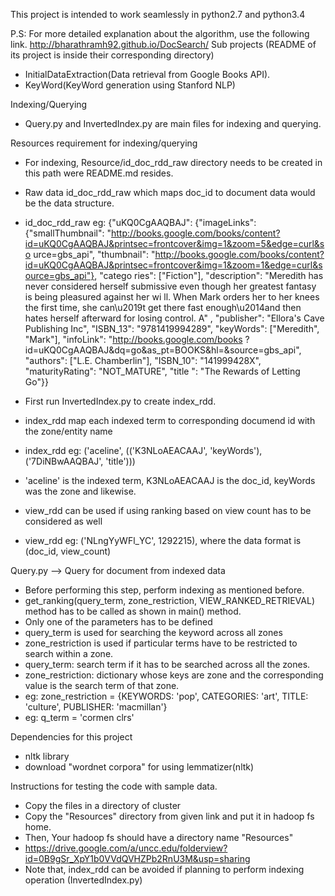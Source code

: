This project is intended to work seamlessly in python2.7 and python3.4

P.S: For more detailed explanation about the algorithm, use the following link. http://bharathramh92.github.io/DocSearch/
Sub projects (README of its project is inside their corresponding directory)
- InitialDataExtraction(Data retrieval from Google Books API).
- KeyWord(KeyWord generation using Stanford NLP)

Indexing/Querying
- Query.py and InvertedIndex.py are main files for indexing and querying.

Resources requirement for indexing/querying
- For indexing, Resource/id_doc_rdd_raw directory needs to be created in this path were README.md resides.
- Raw data id_doc_rdd_raw which maps doc_id to document data would be the data structure.
- id_doc_rdd_raw eg: {"uKQ0CgAAQBAJ": {"imageLinks": {"smallThumbnail": "http://books.google.com/books/content?id=uKQ0CgAAQBAJ&printsec=frontcover&img=1&zoom=5&edge=curl&so
urce=gbs_api", "thumbnail": "http://books.google.com/books/content?id=uKQ0CgAAQBAJ&printsec=frontcover&img=1&zoom=1&edge=curl&source=gbs_api"}, "catego
ries": ["Fiction"], "description": "Meredith has never considered herself submissive even though her greatest fantasy is being pleasured against her wi
ll. When Mark orders her to her knees the first time, she can\u2019t get there fast enough\u2014and then hates herself afterward for losing control. A"
, "publisher": "Ellora's Cave Publishing Inc", "ISBN_13": "9781419994289", "keyWords": ["Meredith", "Mark"], "infoLink": "http://books.google.com/books
?id=uKQ0CgAAQBAJ&dq=go&as_pt=BOOKS&hl=&source=gbs_api", "authors": ["L.E. Chamberlin"], "ISBN_10": "141999428X", "maturityRating": "NOT_MATURE", "title
": "The Rewards of Letting Go"}}

- First run InvertedIndex.py to create index_rdd.
- index_rdd map each indexed term to corresponding documend id with the zone/entity name
- index_rdd eg: ('aceline', (('K3NLoAEACAAJ', 'keyWords'), ('7DiNBwAAQBAJ', 'title')))
- 'aceline' is the indexed term, K3NLoAEACAAJ is the doc_id, keyWords was the zone and likewise.

- view_rdd can be used if using ranking based on view count has to be considered as well
- view_rdd eg: ('NLngYyWFl_YC', 1292215), where the data format is (doc_id, view_count)

Query.py --> Query for document from indexed data
- Before performing this step, perform indexing as mentioned before.
- get_ranking(query_term, zone_restriction, VIEW_RANKED_RETRIEVAL) method has to be called as shown in main() method.
- Only one of the parameters has to be defined
- query_term is used for searching the keyword across all zones
- zone_restriction is used if particular terms have to be restricted to search within a zone.
- query_term: search term if it has to be searched across all the zones.
- zone_restriction: dictionary whose keys are zone and the corresponding value is the search term of that zone.
- eg: zone_restriction = {KEYWORDS: 'pop', CATEGORIES: 'art', TITLE: 'culture', PUBLISHER: 'macmillan'}
- eg: q_term = 'cormen clrs'


Dependencies for this project
- nltk library
- download "wordnet corpora" for using lemmatizer(nltk)

Instructions for testing the code with sample data.
- Copy the files in a directory of cluster
- Copy the "Resources" directory from given link and put it in hadoop fs home.
- Then, Your hadoop fs should have a directory name "Resources"
- https://drive.google.com/a/uncc.edu/folderview?id=0B9gSr_XpY1b0VVdQVHZPb2RnU3M&usp=sharing
- Note that, index_rdd can be avoided if planning to perform indexing operation (InvertedIndex.py)
